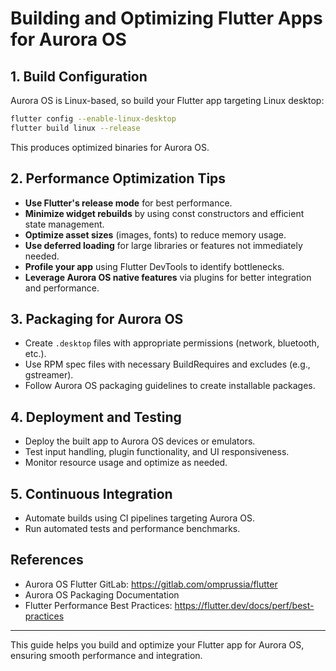 # Building and Optimizing Flutter Apps for Aurora OS

## 1. Build Configuration

Aurora OS is Linux-based, so build your Flutter app targeting Linux desktop:

```bash
flutter config --enable-linux-desktop
flutter build linux --release
```

This produces optimized binaries for Aurora OS.

## 2. Performance Optimization Tips

- **Use Flutter's release mode** for best performance.
- **Minimize widget rebuilds** by using const constructors and efficient state management.
- **Optimize asset sizes** (images, fonts) to reduce memory usage.
- **Use deferred loading** for large libraries or features not immediately needed.
- **Profile your app** using Flutter DevTools to identify bottlenecks.
- **Leverage Aurora OS native features** via plugins for better integration and performance.

## 3. Packaging for Aurora OS

- Create `.desktop` files with appropriate permissions (network, bluetooth, etc.).
- Use RPM spec files with necessary BuildRequires and excludes (e.g., gstreamer).
- Follow Aurora OS packaging guidelines to create installable packages.

## 4. Deployment and Testing

- Deploy the built app to Aurora OS devices or emulators.
- Test input handling, plugin functionality, and UI responsiveness.
- Monitor resource usage and optimize as needed.

## 5. Continuous Integration

- Automate builds using CI pipelines targeting Aurora OS.
- Run automated tests and performance benchmarks.

## References

- Aurora OS Flutter GitLab: https://gitlab.com/omprussia/flutter
- Aurora OS Packaging Documentation
- Flutter Performance Best Practices: https://flutter.dev/docs/perf/best-practices

---

This guide helps you build and optimize your Flutter app for Aurora OS, ensuring smooth performance and integration.
